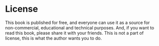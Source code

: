# License 

This book is published for free, and everyone can use it as a source for non-commercial, educational and 
technical purposes. 
And, if you want to read this book, please share it with your friends. This is not a part of license, this is 
what the author wants you to do. 